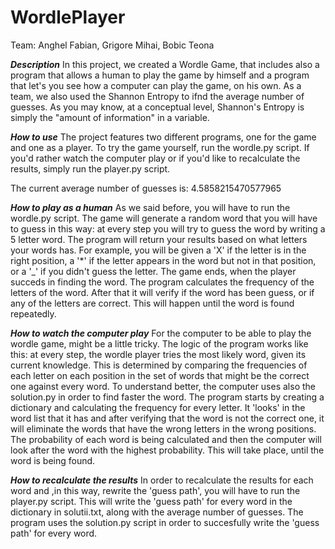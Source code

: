 # WordlePlayer
Team: Anghel Fabian, Grigore Mihai, Bobic Teona

***Description***
In this project, we created a Wordle Game, that includes also a program that allows a human to play the game by himself and a program that let's you see how a computer can play the game, on his own. As a team, we also used the Shannon Entropy to ifnd the average number of guesses. As you may know, at a conceptual level, Shannon's Entropy is simply the "amount of information" in a variable.

***How to use***
The project features two different programs, one for the game and one as a player. To try the game yourself, run the wordle.py script. If you'd rather watch the computer play or if you'd like to recalculate the results, simply run the player.py script. 

The current average number of guesses is: 4.5858215470577965

***How to play as a human***
As we said before, you will have to run the wordle.py script. The game will generate a random word that you will have to guess in this way: at every step you will try to guess the word by writing a 5 letter word. The program will return your results based on what letters your words has. For example, you will be given a 'X' if the letter is in the right position, a '*' if the letter appears in the word but not in that position, or a '_' if you didn't guess the letter. The game ends, when the player succeds in finding the word.
The program calculates the frequency of the letters of the word. After that it will verify if the word has been guess, or if any of the letters are correct. This will happen until the word is found repeatedly.

***How to watch the computer play***
For the computer to be able to play the wordle game, might be a little tricky. The logic of the program works like this: at every step, the wordle player tries the most likely word, given its current knowledge. This is determined by comparing the frequencies of each letter on each position in the set of words that might be the correct one against every word. To understand better, the computer uses also the solution.py in order to find faster the word. 
The program starts by creating a dictionary and calculating the frequency for every letter. It 'looks' in the word list that it has and after verifying that the word is not the correct one, it will eliminate the words that have the wrong letters in the wrong positions. The probability of each word is being calculated and then the computer will look after the word with the highest probability. This will take place, until the word is being found. 

***How to recalculate the results***
In order to recalculate the results for each word and ,in this way, rewrite the 'guess path', you will have to run the player.py script. This will write the 'guess path' for every word in the dictionary in solutii.txt, along with the average number of guesses. The program uses the solution.py script in order to succesfully write the 'guess path' for every word.


